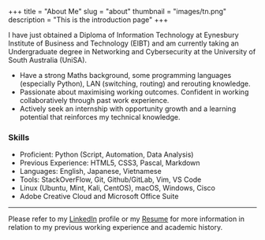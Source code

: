 +++
title = "About Me"
slug = "about"
thumbnail = "images/tn.png"
description = "This is the introduction page"
+++

I have just obtained a Diploma of Information Technology at Eynesbury Institute
of Business and Technology (EIBT) and am currently taking an Undergraduate
degree in Networking and Cybersecurity at the University of South Australia
(UniSA).

- Have a strong Maths background, some programming languages (especially
  Python), LAN (switching, routing) and rerouting knowledge.
- Passionate about maximising working outcomes. Confident in working
  collaboratively through past work experience.
- Actively seek an internship with opportunity growth and a learning potential
  that reinforces my technical knowledge.

### Skills

- Proficient: Python (Script, Automation, Data Analysis)
- Previous Experience: HTML5, CSS3, Pascal, Markdown
- Languages: English, Japanese, Vietnamese
- Tools: StackOverFlow, Git, Github/GitLab, Vim, VS Code
- Linux (Ubuntu, Mint, Kali, CentOS), macOS, Windows, Cisco
- Adobe Creative Cloud and Microsoft Office Suite

---

Please refer to my [LinkedIn](https://www.linkedin.com/in/tanducmai/) profile or
my
[Resume](https://drive.google.com/file/d/18VFeKC3M4Dz2pzOF0dVfbuozrqqNESyX/view?fbclid=IwAR1mlPfASGMom2Dvh-pprOYTGYZbsMewgN5IVcr2yth64im6lcIxDsVVYfw)
for more information in relation to my previous working experience and academic
history.
